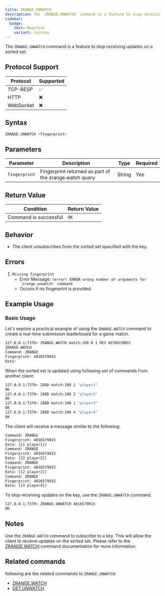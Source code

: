 ```yaml
---
title: ZRANGE.UNWATCH
description: The `ZRANGE.UNWATCH` command is a feature to stop receiving updates on a sorted set
sidebar:
  badge:
    text: Reactive
    variant: success
---
```


The `ZRANGE.UNWATCH` command is a feature to stop receiving updates on a sorted set.

## Protocol Support

| Protocol  | Supported |
| --------- | --------- |
| TCP-RESP  | ✅        |
| HTTP      | ❌        |
| WebSocket | ❌        |

## Syntax

```bash
ZRANGE.UNWATCH <fingerprint>
```

## Parameters

| Parameter     | Description                                            | Type   | Required |
| ------------- | ------------------------------------------------------ | ------ | -------- |
| `fingerprint` | Fingerprint returned as part of the zrange.watch query | String | Yes      |

## Return Value

| Condition             | Return Value |
| --------------------- | ------------ |
| Command is successful | `OK`         |

## Behavior

- The client unsubscribes from the sorted set specified with the key.

## Errors

1. `Missing fingerprint`
   - Error Message: `(error) ERROR wrong number of arguments for 'zrange.unwatch' command`
   - Occurs if no fingerprint is provided.

## Example Usage

### Basic Usage

Let's explore a practical example of using the `ZRANGE.WATCH` command to create a real-time submission leaderboard for a game match.

```bash
127.0.0.1:7379> ZRANGE.WATCH match:100 0 1 REV WITHSCORES
ZRANGE.WATCH
Command: ZRANGE
Fingerprint: 4016579015
Data:
```

When the sorted set is updated using following set of commands from another client:

```bash
127.0.0.1:7379> ZADD match:100 1 "player1"
OK
127.0.0.1:7379> ZADD match:100 2 "player2"
OK
127.0.0.1:7379> ZADD match:100 1 "player3"
OK
127.0.0.1:7379> ZADD match:100 4 "player4"
OK
```

The client will receive a message similar to the following:

```bash
Command: ZRANGE
Fingerprint: 4016579015
Data: [{1 player1}]
Command: ZRANGE
Fingerprint: 4016579015
Data: [{2 player2}]
Command: ZRANGE
Fingerprint: 4016579015
Data: [{2 player2}]
Command: ZRANGE
Fingerprint: 4016579015
Data: [{4 player4}]
```

To stop receiving updates on the key, use the `ZRANGE.UNWATCH` command.

```bash
127.0.0.1:7379> ZRANGE.UNWATCH 4016579015
OK
```

## Notes

Use the `ZRANGE.WATCH` command to subscribe to a key. This will allow the client to receive updates on the sorted set. Please refer to
the [ZRANGE.WATCH](/commands/zrangewatch) command documentation for more information.

## Related commands

following are the related commands to `ZRANGE.UNWATCH`:

- [ZRANGE.WATCH](/commands/zrangewatch)
- [GET.UNWATCH](/commands/getunwatch)
